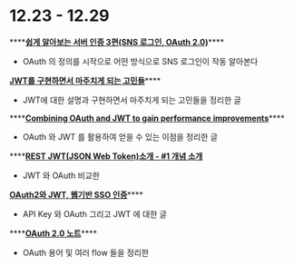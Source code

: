 # 12.23 - 12.29

\*\*\*\*[**쉽게 알아보는 서버 인증 3편\(SNS 로그인, OAuth 2.0\)**](https://tansfil.tistory.com/60?category=255594)\*\*\*\*

* OAuth 의 정의를 시작으로 어떤 방식으로 SNS 로그인이 작동 알아본다

[**JWT를 구현하면서 마주치게 되는 고민들**](https://swalloow.github.io/implement-jwt)\*\*\*\*

* JWT에 대한 설명과 구현하면서 마주치게 되는 고민들을 정리한 글

\*\*\*\*[**Combining OAuth and JWT to gain performance improvements**](https://capgemini.github.io/architecture/combining-oauth-and-jwt-to-gain-performance-improvements/)\*\*\*\*

* OAuth 와 JWT 를 활용하여 얻을 수 있는 이점을 정리한 글

\*\*\*\*[**REST JWT\(JSON Web Token\)소개 - \#1 개념 소개**](https://bcho.tistory.com/999)

* JWT 와 OAuth 비교한

[**OAuth2와 JWT, 웹기반 SSO 인증**](https://www.sauru.so/blog/basic-of-oauth2-and-jwt/)\*\*\*\*

* API Key 와 OAuth 그리고 JWT 에 대한 글

\*\*\*\*[**OAuth 2.0 노트**](https://bcho.tistory.com/942)\*\*\*\*

* OAuth 용어 및 여러 flow 들을 정리한 

